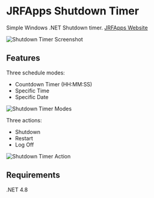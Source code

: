 # JRFApps Shutdown Timer
Simple Windows .NET Shutdown timer.
[JRFApps Website](https://www.jrfapps.com)

![Shutdown Timer Screenshot](https://drive.google.com/uc?export=view&id=1q1X8_pCHdoYADWA2QXn6BFq5gW3lNzjy)
## Features
Three schedule modes:
 - Countdown Timer (HH:MM:SS)
 - Specific Time
 - Specific Date
 
![Shutdown Timer  Modes](https://drive.google.com/uc?export=view&id=1mmdQqiPRwJ9LGK3orx6wCAvaUeEPbzQ4)


Three actions:
 - Shutdown
 - Restart
 - Log Off
 
![Shutdown Timer Action](https://drive.google.com/uc?export=view&id=10Lry7fuVRmlduS4hMAugx1O-tlU1vjI-)

## Requirements
.NET 4.8
